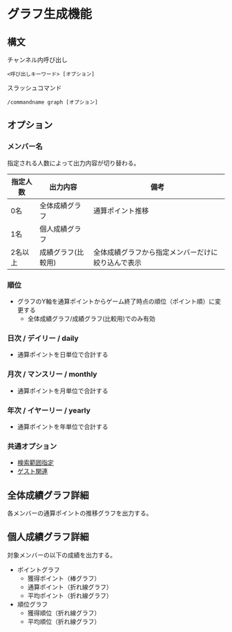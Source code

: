 # グラフ生成機能

## 構文

チャンネル内呼び出し

```
<呼び出しキーワード> [オプション]
```

スラッシュコマンド

```
/commandname graph [オプション]
```

## オプション

### メンバー名

指定される人数によって出力内容が切り替わる。

| 指定人数 | 出力内容           | 備考                                               |
| -------- | ------------------ | -------------------------------------------------- |
| 0名      | 全体成績グラフ     | 通算ポイント推移                                   |
| 1名      | 個人成績グラフ     |                                                    |
| 2名以上  | 成績グラフ(比較用) | 全体成績グラフから指定メンバーだけに絞り込んで表示 |

### 順位
- グラフのY軸を通算ポイントからゲーム終了時点の順位（ポイント順）に変更する
  - 全体成績グラフ/成績グラフ(比較用)でのみ有効

### 日次 / デイリー / daily
- 通算ポイントを日単位で合計する

### 月次 / マンスリー / monthly
- 通算ポイントを月単位で合計する

### 年次 / イヤーリー / yearly
- 通算ポイントを年単位で合計する

### 共通オプション
- [検索範囲指定](argument_keyword.md#検索範囲指定)
- [ゲスト関連](argument_keyword.md#ゲストの成績の取り扱いに関するオプション)

## 全体成績グラフ詳細

各メンバーの通算ポイントの推移グラフを出力する。

## 個人成績グラフ詳細

対象メンバーの以下の成績を出力する。

- ポイントグラフ
  - 獲得ポイント（棒グラフ）
  - 通算ポイント（折れ線グラフ）
  - 平均ポイント（折れ線グラフ）
- 順位グラフ
  - 獲得順位（折れ線グラフ）
  - 平均順位（折れ線グラフ）

